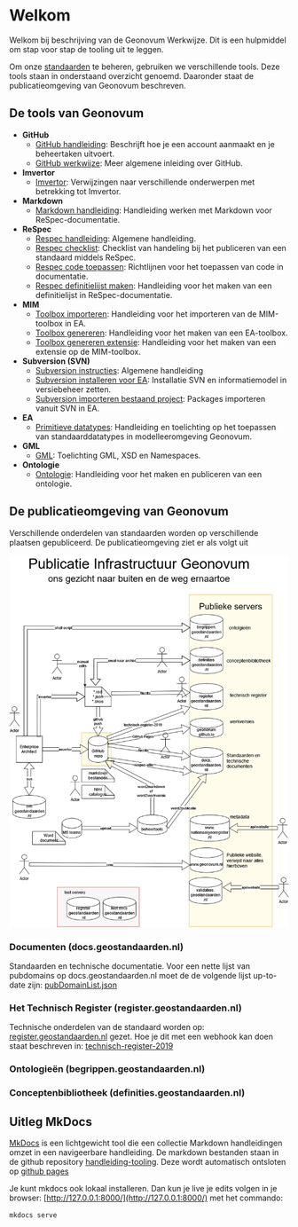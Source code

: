 # Welkom

Welkom bij beschrijving van de Geonovum Werkwijze. Dit is een hulpmiddel om
stap voor stap de tooling uit te leggen.

Om onze [standaarden](https://docs.geostandaarden.nl) te beheren, gebruiken we verschillende tools. Deze tools staan in onderstaand overzicht genoemd. Daaronder staat de publicatieomgeving van Geonovum beschreven.

## De tools van Geonovum

- **GitHub**
    - [GitHub handleiding](GitHub.md): Beschrijft hoe je een account aanmaakt en
      je beheertaken uitvoert.
    - [GitHub werkwijze](GitHub-Inleiding.md): Meer algemene inleiding over GitHub.
- **Imvertor**
    - [Imvertor](Imvertor.md): Verwijzingen naar verschillende onderwerpen met   betrekking tot Imvertor.
- **Markdown**
    - [Markdown handleiding](Markdown.md): Handleiding werken met Markdown voor ReSpec-documentatie.
- **ReSpec**
    - [Respec handleiding](ReSpec.md): Algemene handleiding.
    - [Respec checklist](ReSpec-Checklists.md): Checklist van handeling bij het
    publiceren van een standaard middels ReSpec.
    - [Respec code toepassen](ReSpec-code-toepassen.md): Richtlijnen voor het toepassen van code in documentatie.
    - [Respec definitielijst maken](ReSpec-definitielijst-maken.md): Handleiding voor het maken van een definitielijst in ReSpec-documentatie.
- **MIM**
    - [Toolbox importeren](MIM-toolbox-importeren.md): Handleiding voor het importeren van de MIM-toolbox in EA.
    - [Toolbox genereren](MIM-toolbox-genereren.md): Handleiding voor het maken van een EA-toolbox.
    - [Toolbox genereren extensie](MIM-toolbox-genereren-extensie.md): Handleiding voor het maken van een extensie op de MIM-toolbox.
- **Subversion (SVN)**
    - [Subversion instructies](SVN.md): Algemene handleiding
    - [Subversion installeren voor EA](SVN-importeren-bestaand-project): Installatie SVN en informatiemodel in versiebeheer zetten.
    - [Subversion importeren bestaand project](SVN-installeren-voor-EAP): Packages importeren vanuit SVN in EA.
- **EA**
    - [Primitieve datatypes](EA-toepassing-standaarddatatypen.md): Handleiding en toelichting op het toepassen van standaarddatatypes in modelleeromgeving Geonovum.
- **GML**
    - [GML](GML.md): Toelichting GML, XSD en Namespaces.
- **Ontologie**
    - [Ontologie](Handleiding-ontologie-maken-en-publiceren.md): Handleiding voor het maken en publiceren van een ontologie.

## De publicatieomgeving van Geonovum

Verschillende onderdelen van standaarden worden op verschillende plaatsen gepubliceerd. De publicatieomgeving ziet er als volgt uit

![Architectuurplaatje](media/GeonovumInterneArchitectuur.drawio.png)

### Documenten (docs.geostandaarden.nl)

Standaarden en technische documentatie. Voor een nette lijst van pubdomains op docs.geostandaarden.nl moet de de volgende lijst up-to-date zijn: [pubDomainList.json](https://github.com/Geonovum/respec-utils/blob/master/src/autodeploy/config/pubDomainList.json)

### Het Technisch Register (register.geostandaarden.nl)

Technische onderdelen van de standaard worden op: [register.geostandaarden.nl](https://register.geostandaarden.nl) gezet. Hoe je dit met een webhook kan doen staat beschreven in: [technisch-register-2019](https://github.com/Geonovum/technisch-register-2019/blob/master/documentatie/Handleiding%20voor%20beheerders%20informatiemodellen.md)

### Ontologieën (begrippen.geostandaarden.nl)

### Conceptenbibliotheek (definities.geostandaarden.nl)

## Uitleg MkDocs

[MkDocs](https://www.mkdocs.org/) is een lichtgewicht tool die een collectie
Markdown handleidingen omzet in een navigeerbare handleiding. De markdown bestanden staan in de github repository [handleiding-tooling](https://github.com/Geonovum/handleiding-tooling). Deze wordt automatisch ontsloten op [github pages](https://github.com/Geonovum/handleiding-tooling)

Je kunt mkdocs ook lokaal installeren. Dan kun je live je edits volgen in je browser: [http://127.0.0.1:8000/](http://127.0.0.1:8000/) met het commando:

```
mkdocs serve
```
